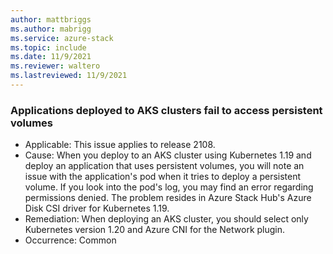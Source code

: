 ```yaml
---
author: mattbriggs
ms.author: mabrigg
ms.service: azure-stack
ms.topic: include
ms.date: 11/9/2021
ms.reviewer: waltero
ms.lastreviewed: 11/9/2021
---
```


### Applications deployed to AKS clusters fail to access persistent volumes

- Applicable: This issue applies to release 2108.
- Cause: When you deploy to an AKS cluster using Kubernetes 1.19 and deploy an application that uses persistent volumes, you will note an issue with the application's pod when it tries to deploy a persistent volume. If you look into the pod's log, you may find an error regarding permissions denied. The problem resides in Azure Stack Hub's Azure Disk CSI driver for Kubernetes 1.19. 
- Remediation: When deploying an AKS cluster, you should select only Kubernetes version 1.20 and Azure CNI for the Network plugin.
- Occurrence: Common